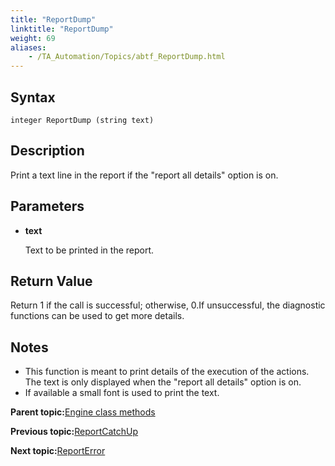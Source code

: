 ```yaml
--- 
title: "ReportDump"
linktitle: "ReportDump"
weight: 69
aliases: 
    - /TA_Automation/Topics/abtf_ReportDump.html
---
```


## Syntax

`integer ReportDump (string text)`

## Description

Print a text line in the report if the "report all details" option is on.

## Parameters

-   **text**

    Text to be printed in the report.


## Return Value

Return 1 if the call is successful; otherwise, 0.If unsuccessful, the diagnostic functions can be used to get more details.

## Notes

-   This function is meant to print details of the execution of the actions. The text is only displayed when the "report all details" option is on.
-   If available a small font is used to print the text.

**Parent topic:**[Engine class methods](/TA_Automation/Topics/abtf_Engine_classes.html)

**Previous topic:**[ReportCatchUp](/TA_Automation/Topics/abtf_ReportCatchUp.html)

**Next topic:**[ReportError](/TA_Automation/Topics/abtf_ReportError.html)

